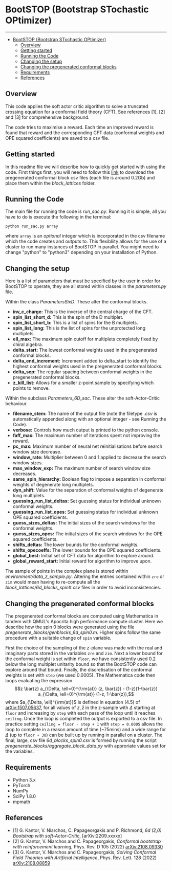 # BootSTOP (Bootstrap STochastic OPtimizer)

---
<!-- TOC -->
* [BootSTOP (Bootstrap STochastic OPtimizer)](#bootstop--bootstrap-stochastic-optimizer-)
  * [Overview](#overview)
  * [Getting started](#getting-started)
  * [Running the Code](#running-the-code)
  * [Changing the setup](#changing-the-setup)
  * [Changing the pregenerated conformal blocks](#changing-the-pregenerated-conformal-blocks)
  * [Requirements](#requirements)
  * [References](#references)
<!-- TOC -->

## Overview
This code applies the soft actor critic algorithm to solve a truncated crossing equation 
for a conformal field theory (CFT). See references [1], [2] and [3] for comprehensive background.

The code tries to maximise a reward. Each time an improved reward is found that reward and the corresponding CFT data 
(conformal weights and OPE squared coefficients) are saved to a csv file.

## Getting started

In this readme file we will describe how to quickly get started with using the
code. First things first, you will need to follow this [link](https://drive.google.com/drive/folders/1XwQmNnuCCUlXqT9MFmFNyFdTS_Ob_2lM?usp=sharing)
to download the pregenerated conformal block csv files (each file is around 0.2Gb) and place them within the *block_lattices* 
folder.

## Running the Code

The main file for running the code is *run_sac.py*. Running it is simple, all you have to do is execute the following in the terminal:

`python run_sac.py array`

where `array` is an _optional_ integer which is incorporated in the csv filename 
which the code creates and outputs to. This flexibliity allows for the use of a cluster to 
run many instances of BootSTOP in parallel.
You might need to change "python" to "python3" depending on your installation of
Python.

## Changing the setup

Here is a list of parameters that must be specified by the user in order for BootSTOP to operate, they are all stored 
within classes in the *parameters.py* file.

Within the class *ParametersSixD*. These alter the conformal blocks.
- **inv_c_charge:** This is the inverse of the central charge of the CFT.
- **spin_list_short_d:** This is the spin of the D multiplet.
- **spin_list_short_b:** This is a list of spins for the B multiplets.
- **spin_list_long:** This is the list of spins for the unprotected long multiplets. 
- **ell_max:** The maximum spin cutoff for multiplets completely fixed by chiral algebra.
- **delta_start:** The lowest conformal weights used in the pregenerated conformal blocks. 
- **delta_end_increment:** Increment added to delta_start to identify the highest conformal weights used 
in the pregenerated conformal blocks.
- **delta_sep:** The regular spacing between conformal weights in the pregenerated conformal blocks.
- **z_kill_list:** Allows for a smaller z-point sample by specifying which points to remove.


Within the subclass *Parameters_6D_sac*. These alter the soft-Actor-Critic behaviour.
- **filename_stem:** The name of the output file (note the filetype *.csv* is automatically appended along with an 
optional integer - see Running the Code).
- **verbose:** Controls how much output is printed to the python console.
- **faff_max:** The maximum number of iterations spent not improving the reward.
- **pc_max:** Maximum number of neural net reinitialisations before search window size decrease.
- **window_rate:** Multiplier between 0 and 1 applied to decrease the search window sizes.
- **max_window_exp:** The maximum number of search window size decreases.
- **same_spin_hierarchy:** Boolean flag to impose a separation in conformal weights of degenerate long multiplets.
- **dyn_shift:** Value for the separation of conformal weights of degenerate long multiplets.
- **guessing_run_list_deltas:** Set guessing status for individual unknown conformal weights.
- **guessing_run_list_opes:** Set guessing status for individual unknown OPE squared coefficients.
- **guess_sizes_deltas:** The initial sizes of the search windows for the conformal weights.
- **guess_sizes_opes:** The initial sizes of the search windows for the OPE squared coefficients.
- **shifts_deltas:** The lower bounds for the conformal weights.
- **shifts_opecoeffs:** The lower bounds for the OPE squared coefficients.
- **global_best:** Initial set of CFT data for algorithm to explore around.
- **global_reward_start:** Initial reward for algorithm to improve upon.

The sample of points in the complex plane is stored within *environment/data_z_sample.py*. Altering the entries 
contained within `zre` or `zim` would mean having to re-compute all the *block_lattices/6d_blocks_spin#.csv* files in 
order to avoid inconsistencies.

## Changing the pregenerated conformal blocks 

The pregenerated conformal blocks are computed using Mathematica in tandem with QMUL's Apocrita high performance
compute cluster. Here we describe how the spin 0 blocks were generated using the file 
*pregenerate_blocks/genblocks_6d_spin0.m*. Higher spins follow the same procedure 
with a suitable change of `spin` variable. 

First the choice of the sampling of the z-plane was made with the real and imaginary parts stored in the variables
`zre` and `zim`. Next a lower bound for the conformal weight is set within `floor`, we have consistently used 0.2 below 
the long multiplet unitarity bound so that the BootSTOP code can explore around that bound. Finally, the discretisation
of the conformal weights is set with `step` (we used 0.0005). The Mathematica code then loops evaluating the expression $$z \bar{z} a_{\Delta, \ell=0}^{\rm{at}} (z, \bar{z}) - (1-z)(1-\bar{z}) a_{\Delta, \ell=0}^{\rm{at}} (1-z, 1-\bar{z}),$$ where $a_{\Delta, \ell}^{\rm{at}}$ is defined in equation (4.5) of [arXiv:1507.05637](https://arxiv.org/pdf/1507.05637.pdf),
for all values of $z, \bar{z}$ in the z-sample with $\Delta$ starting at `floor` and increasing by `step` with 
each pass of the loop until it reaches `ceiling`. Once the loop is completed the output is exported to a csv file.
In practice setting `ceiling = floor - step + 1` with `step = 0.0005` allows the loop to complete in a reason amount
of time (~75mins) and a wide range for $\Delta$ (up to `floor + 30`) can be built up by running in parallel on a 
cluster. The final, large, csv file *6d_blocks_spin0.csv* is formed by running the script 
*pregenerate_blocks/aggregate_block_data.py* with approriate values set for the variables.

## Requirements

- Python 3.x
- PyTorch
- NumPy
- SciPy 1.8.0
- mpmath

## References

- [1] G. Kantor, V. Niarchos, C. Papageorgakis and P. Richmond,
*6d (2,0) Bootstrap with soft-Actor-Critic*, [arXiv:2209.xxxxx]
- [2] G. Kantor, V. Niarchos and C. Papageorgakis,
*Conformal bootstrap with reinforcement learning*,
Phys. Rev. D 105 (2022) [arXiv:2108.09330](https://arxiv.org/abs/2108.09330)
- [3] G. Kantor, V. Niarchos and C. Papageorgakis,
*Solving Conformal Field Theories with Artificial Intelligence*,
Phys. Rev. Lett. 128 (2022) [arXiv:2108.08859](https://arxiv.org/abs/2108.08859)